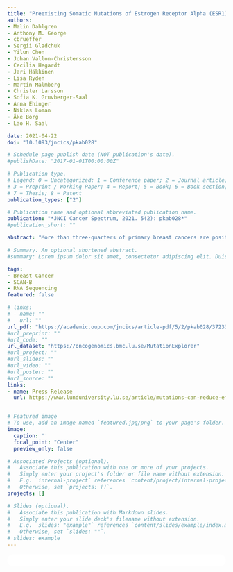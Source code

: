 ```yaml
---
title: "Preexisting Somatic Mutations of Estrogen Receptor Alpha (ESR1) in Early-Stage Primary Breast Cancer"
authors:
- Malin Dahlgren
- Anthony M. George
- cbrueffer
- Sergii Gladchuk
- Yilun Chen
- Johan Vallon-Christersson
- Cecilia Hegardt
- Jari Häkkinen
- Lisa Rydén
- Martin Malmberg
- Christer Larsson
- Sofia K. Gruvberger-Saal
- Anna Ehinger
- Niklas Loman
- Åke Borg
- Lao H. Saal

date: 2021-04-22
doi: "10.1093/jncics/pkab028"

# Schedule page publish date (NOT publication's date).
#publishDate: "2017-01-01T00:00:00Z"

# Publication type.
# Legend: 0 = Uncategorized; 1 = Conference paper; 2 = Journal article;
# 3 = Preprint / Working Paper; 4 = Report; 5 = Book; 6 = Book section;
# 7 = Thesis; 8 = Patent
publication_types: ["2"]

# Publication name and optional abbreviated publication name.
publication: "*JNCI Cancer Spectrum, 2021. 5(2): pkab028*"
#publication_short: ""

abstract: "More than three-quarters of primary breast cancers are positive for estrogen receptor alpha (ER; encoded by the gene *ESR1*), the most important factor for directing anti-estrogenic endocrine therapy (ET). Recently, mutations in *ESR1* were identified as acquired mechanisms of resistance to ET, found in 12% to 55% of metastatic breast cancers treated previously with ET. We analyzed 3217 population-based invasive primary (nonmetastatic) breast cancers (within the SCAN-B study, ClinicalTrials.gov NCT02306096), sampled from initial diagnosis prior to any treatment, for the presence of *ESR1* mutations using RNA sequencing. Mutations were verified by droplet digital polymerase chain reaction on tumor and normal DNA. Patient outcomes were analyzed using Kaplan-Meier estimation and a series of 2-factor Cox regression multivariable analyses. We identified *ESR1* resistance mutations in 30 tumors (0.9%), of which 29 were ER positive (1.1%). In ET-treated disease, presence of *ESR1* mutation was associated with poor relapse-free survival and overall survival (2-sided log-rank test P < .001 and P = .008, respectively), with hazard ratios of 3.00 (95% confidence interval = 1.56 to 5.88) and 2.51 (95% confidence interval = 1.24 to 5.07), respectively, which remained statistically significant when adjusted for other prognostic factors. These population-based results indicate that *ESR1* mutations at diagnosis of primary breast cancer occur in about 1% of women and identify for the first time in the adjuvant setting that such preexisting mutations are associated to eventual resistance to standard hormone therapy. If replicated, tumor *ESR1* screening should be considered in ER-positive primary breast cancer, and for patients with mutated disease, ER degraders such as fulvestrant or other therapeutic options may be considered as more appropriate."

# Summary. An optional shortened abstract.
#summary: Lorem ipsum dolor sit amet, consectetur adipiscing elit. Duis posuere tellus ac convallis placerat. Proin tincidunt magna sed ex sollicitudin condimentum.

tags:
- Breast Cancer
- SCAN-B
- RNA Sequencing
featured: false

# links:
# - name: ""
#   url: ""
url_pdf: "https://academic.oup.com/jncics/article-pdf/5/2/pkab028/37233704/pkab028.pdf"
#url_preprint: ""
#url_code: ""
url_dataset: "https://oncogenomics.bmc.lu.se/MutationExplorer"
#url_project: ""
#url_slides: ""
#url_video: ""
#url_poster: ""
#url_source: ""
links:
- name: Press Release
  url: https://www.lunduniversity.lu.se/article/mutations-can-reduce-effect-hormonal-treatment-early-breast-cancer


# Featured image
# To use, add an image named `featured.jpg/png` to your page's folder. 
image:
  caption: ''
  focal_point: "Center"
  preview_only: false

# Associated Projects (optional).
#   Associate this publication with one or more of your projects.
#   Simply enter your project's folder or file name without extension.
#   E.g. `internal-project` references `content/project/internal-project/index.md`.
#   Otherwise, set `projects: []`.
projects: []

# Slides (optional).
#   Associate this publication with Markdown slides.
#   Simply enter your slide deck's filename without extension.
#   E.g. `slides: "example"` references `content/slides/example/index.md`.
#   Otherwise, set `slides: ""`.
# slides: example
---
```


<html>
  <style>
    section {
        background: white;
        color: black;
        border-radius: 1em;
        padding: 1em;
        left: 50% }
    #inner {
        display: inline-block;
        display: flex;
        align-items: center;
        justify-content: center }
  </style>
  <section>
    <div id="inner">
      <script type='text/javascript' src='https://d1bxh8uas1mnw7.cloudfront.net/assets/embed.js'></script>
        <span style="float:left";
          class="__dimensions_badge_embed__"
          data-doi="10.1093/jncics/pkab028"
          data-hide-zero-citations="true"
          data-legend="always">
        </span>
      <script async src="https://badge.dimensions.ai/badge.js" charset="utf-8"></script>
        <div style="float:right";
          data-link-target="_blank"
          data-badge-details="right"
          data-badge-type="medium-donut"
          data-doi="10.1093/jncics/pkab028"
          data-condensed="true"
          data-hide-no-mentions="true"
          class="altmetric-embed">
        </div>
    </div>
  </section>
